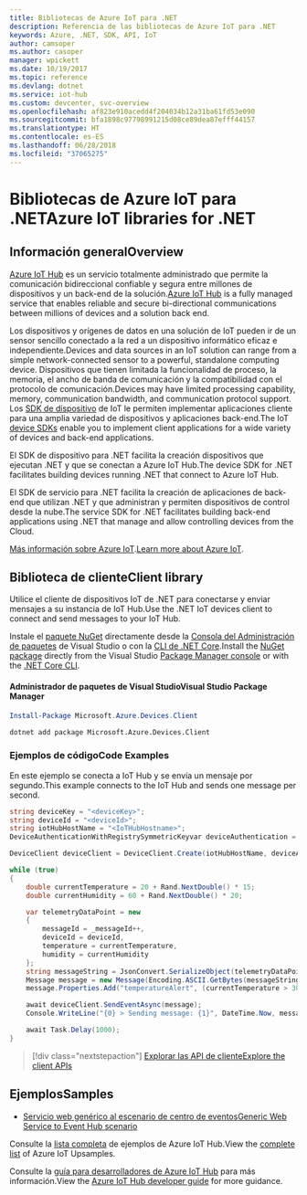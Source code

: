 ```yaml
---
title: Bibliotecas de Azure IoT para .NET
description: Referencia de las bibliotecas de Azure IoT para .NET
keywords: Azure, .NET, SDK, API, IoT
author: camsoper
ms.author: casoper
manager: wpickett
ms.date: 10/19/2017
ms.topic: reference
ms.devlang: dotnet
ms.service: iot-hub
ms.custom: devcenter, svc-overview
ms.openlocfilehash: af823e910acedd4f204034b12a31ba61fd53e090
ms.sourcegitcommit: bfa1898c97798991215d08ce89dea87efff44157
ms.translationtype: HT
ms.contentlocale: es-ES
ms.lasthandoff: 06/28/2018
ms.locfileid: "37065275"
---
```

# <a name="azure-iot-libraries-for-net"></a><span data-ttu-id="90d14-104">Bibliotecas de Azure IoT para .NET</span><span class="sxs-lookup"><span data-stu-id="90d14-104">Azure IoT libraries for .NET</span></span>

## <a name="overview"></a><span data-ttu-id="90d14-105">Información general</span><span class="sxs-lookup"><span data-stu-id="90d14-105">Overview</span></span>

<span data-ttu-id="90d14-106">[Azure IoT Hub](https://azure.microsoft.com/services/iot-hub/) es un servicio totalmente administrado que permite la comunicación bidireccional confiable y segura entre millones de dispositivos y un back-end de la solución.</span><span class="sxs-lookup"><span data-stu-id="90d14-106">[Azure IoT Hub](https://azure.microsoft.com/services/iot-hub/) is a fully managed service that enables reliable and secure bi-directional communications between millions of devices and a solution back end.</span></span>

<span data-ttu-id="90d14-107">Los dispositivos y orígenes de datos en una solución de IoT pueden ir de un sensor sencillo conectado a la red a un dispositivo informático eficaz e independiente.</span><span class="sxs-lookup"><span data-stu-id="90d14-107">Devices and data sources in an IoT solution can range from a simple network-connected sensor to a powerful, standalone computing device.</span></span> <span data-ttu-id="90d14-108">Dispositivos que tienen limitada la funcionalidad de proceso, la memoria, el ancho de banda de comunicación y la compatibilidad con el protocolo de comunicación.</span><span class="sxs-lookup"><span data-stu-id="90d14-108">Devices may have limited processing capability, memory, communication bandwidth, and communication protocol support.</span></span> <span data-ttu-id="90d14-109">Los [SDK de dispositivo](https://docs.microsoft.com/azure/iot-hub/iot-hub-devguide-sdks) de IoT le permiten implementar aplicaciones cliente para una amplia variedad de dispositivos y aplicaciones back-end.</span><span class="sxs-lookup"><span data-stu-id="90d14-109">The IoT [device SDKs](https://docs.microsoft.com/azure/iot-hub/iot-hub-devguide-sdks) enable you to implement client applications for a wide variety of devices and back-end applications.</span></span>

<span data-ttu-id="90d14-110">El SDK de dispositivo para .NET facilita la creación dispositivos que ejecutan .NET y que se conectan a Azure IoT Hub.</span><span class="sxs-lookup"><span data-stu-id="90d14-110">The device SDK for .NET facilitates building devices running .NET that connect to Azure IoT Hub.</span></span>

<span data-ttu-id="90d14-111">El SDK de servicio para .NET facilita la creación de aplicaciones de back-end que utilizan .NET y que administran y permiten dispositivos de control desde la nube.</span><span class="sxs-lookup"><span data-stu-id="90d14-111">The service SDK for .NET facilitates building back-end applications using .NET that manage and allow controlling devices from the Cloud.</span></span>

<span data-ttu-id="90d14-112">[Más información sobre Azure IoT](https://docs.microsoft.com/azure/iot-hub/).</span><span class="sxs-lookup"><span data-stu-id="90d14-112">[Learn more about Azure IoT](https://docs.microsoft.com/azure/iot-hub/).</span></span>


## <a name="client-library"></a><span data-ttu-id="90d14-113">Biblioteca de cliente</span><span class="sxs-lookup"><span data-stu-id="90d14-113">Client library</span></span>

<span data-ttu-id="90d14-114">Utilice el cliente de dispositivos IoT de .NET para conectarse y enviar mensajes a su instancia de IoT Hub.</span><span class="sxs-lookup"><span data-stu-id="90d14-114">Use the .NET IoT devices client to connect and send messages to your IoT Hub.</span></span>

<span data-ttu-id="90d14-115">Instale el [paquete NuGet]( https://www.nuget.org/packages/Microsoft.Azure.Devices.Client) directamente desde la [Consola del Administración de paquetes][PackageManager] de Visual Studio o con la [CLI de .NET Core][DotNetCLI].</span><span class="sxs-lookup"><span data-stu-id="90d14-115">Install the [NuGet package]( https://www.nuget.org/packages/Microsoft.Azure.Devices.Client) directly from the Visual Studio [Package Manager console][PackageManager] or with the [.NET Core CLI][DotNetCLI].</span></span>

#### <a name="visual-studio-package-manager"></a><span data-ttu-id="90d14-116">Administrador de paquetes de Visual Studio</span><span class="sxs-lookup"><span data-stu-id="90d14-116">Visual Studio Package Manager</span></span>

```powershell
Install-Package Microsoft.Azure.Devices.Client
```

```bash
dotnet add package Microsoft.Azure.Devices.Client
```
### <a name="code-examples"></a><span data-ttu-id="90d14-117">Ejemplos de código</span><span class="sxs-lookup"><span data-stu-id="90d14-117">Code Examples</span></span> 

<span data-ttu-id="90d14-118">En este ejemplo se conecta a IoT Hub y se envía un mensaje por segundo.</span><span class="sxs-lookup"><span data-stu-id="90d14-118">This example connects to the IoT Hub and sends one message per second.</span></span>

```csharp
string deviceKey = "<deviceKey>";
string deviceId = "<deviceId>";
string iotHubHostName = "<IoTHubHostname>";
DeviceAuthenticationWithRegistrySymmetricKeyvar deviceAuthentication = new DeviceAuthenticationWithRegistrySymmetricKey(deviceId, deviceKey);

DeviceClient deviceClient = DeviceClient.Create(iotHubHostName, deviceAuthentication, TransportType.Mqtt);

while (true)
{
    double currentTemperature = 20 + Rand.NextDouble() * 15;
    double currentHumidity = 60 + Rand.NextDouble() * 20;

    var telemetryDataPoint = new
    {
        messageId = _messageId++,
        deviceId = deviceId,
        temperature = currentTemperature,
        humidity = currentHumidity
    };
    string messageString = JsonConvert.SerializeObject(telemetryDataPoint);
    Message message = new Message(Encoding.ASCII.GetBytes(messageString));
    message.Properties.Add("temperatureAlert", (currentTemperature > 30) ? "true" : "false");

    await deviceClient.SendEventAsync(message);
    Console.WriteLine("{0} > Sending message: {1}", DateTime.Now, messageString);

    await Task.Delay(1000);
}
```


> [!div class="nextstepaction"]
> [<span data-ttu-id="90d14-119">Explorar las API de cliente</span><span class="sxs-lookup"><span data-stu-id="90d14-119">Explore the client APIs</span></span>](/dotnet/api/overview/azure/iot/client)

## <a name="samples"></a><span data-ttu-id="90d14-120">Ejemplos</span><span class="sxs-lookup"><span data-stu-id="90d14-120">Samples</span></span>

- [<span data-ttu-id="90d14-121">Servicio web genérico al escenario de centro de eventos</span><span class="sxs-lookup"><span data-stu-id="90d14-121">Generic Web Service to Event Hub scenario</span></span>](https://azure.microsoft.com/resources/samples/event-hubs-dotnet-importfromweb/)

<span data-ttu-id="90d14-122">Consulte la [lista completa](https://azure.microsoft.com/resources/samples/?platform=dotnet&service=iot-hub) de ejemplos de Azure IoT Hub.</span><span class="sxs-lookup"><span data-stu-id="90d14-122">View the [complete list](https://azure.microsoft.com/resources/samples/?platform=dotnet&service=iot-hub) of Azure IoT Upsamples.</span></span>

<span data-ttu-id="90d14-123">Consulte la [guía para desarrolladores de Azure IoT Hub](https://docs.microsoft.com/azure/iot-hub/iot-hub-devguide) para más información.</span><span class="sxs-lookup"><span data-stu-id="90d14-123">View the [Azure IoT Hub developer guide](https://docs.microsoft.com/azure/iot-hub/iot-hub-devguide) for more guidance.</span></span>

[PackageManager]: https://docs.microsoft.com/nuget/tools/package-manager-console
[DotNetCLI]: https://docs.microsoft.com/dotnet/core/tools/dotnet-add-package
